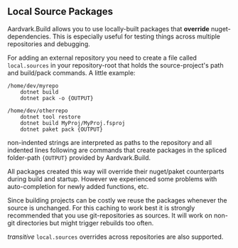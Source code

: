## Local Source Packages

Aardvark.Build allows you to use locally-built packages that **override** nuget-dependencies. This is especially useful for testing things across multiple repositories and debugging.

For adding an external repository you need to create a file called `local.sources` in your repository-root that holds the source-project's path and build/pack commands. A little example:

```
/home/dev/myrepo
    dotnet build
    dotnet pack -o {OUTPUT}

/home/dev/otherrepo
    dotnet tool restore
    dotnet build MyProj/MyProj.fsproj
    dotnet paket pack {OUTPUT}
```

non-indented strings are interpreted as paths to the repository and all indented lines following are commands that create packages in the spliced folder-path `{OUTPUT}` provided by Aardvark.Build. 

All packages created this way will override their nuget/paket counterparts during build and startup. However we experienced some problems with auto-completion for newly added functions, etc.

Since building projects can be costly we reuse the packages whenever the source is unchanged. For this caching to work best it is strongly recommended that you use git-repositories as sources. It will work on non-git directories but might trigger rebuilds too often.

*transitive* `local.sources` overrides across repositories are also supported.